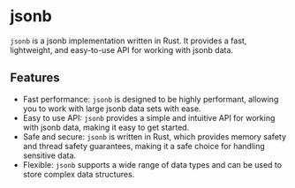 # jsonb

`jsonb` is a jsonb implementation written in Rust. It provides a fast, lightweight, and easy-to-use API for working with jsonb data.

## Features

- Fast performance: `jsonb` is designed to be highly performant, allowing you to work with large jsonb data sets with ease.
- Easy to use API: `jsonb` provides a simple and intuitive API for working with jsonb data, making it easy to get started.
- Safe and secure: `jsonb` is written in Rust, which provides memory safety and thread safety guarantees, making it a safe choice for handling sensitive data.
- Flexible: `jsonb` supports a wide range of data types and can be used to store complex data structures.
